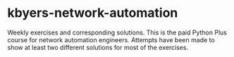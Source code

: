 # kbyers-network-automation
Weekly exercises and corresponding solutions. This is the paid Python Plus course for network automation engineers. Attempts have been made to show at least two different solutions for most of the exercises.
